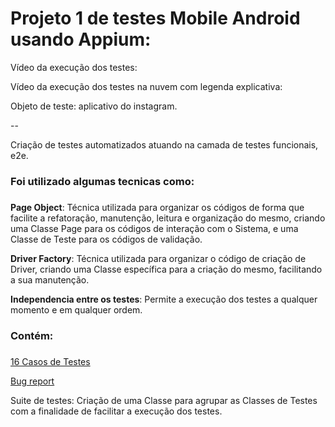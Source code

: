 # Projeto 1 de testes Mobile Android usando Appium:

Vídeo da execução dos testes: 

Vídeo da execução dos testes na nuvem com legenda explicativa: 

Objeto de teste: aplicativo do instagram.

--

Criação de testes automatizados atuando na camada de testes funcionais, e2e.


### Foi utilizado algumas tecnicas como: <h3>

 **Page Object**: Técnica utilizada para organizar os códigos de forma que facilite a refatoração, manutenção, leitura e organização do mesmo, criando uma Classe Page para os códigos de interação com o Sistema, e uma Classe de Teste para os códigos de validação.
 
 **Driver Factory**: Técnica utilizada para organizar o código de criação de Driver, criando uma Classe específica para a criação do mesmo, facilitando a sua manutenção.
 
 **Independencia entre os testes**: Permite a execução dos testes a qualquer momento e em qualquer ordem.

### Contém: <h3>

[16 Casos de Testes](https://github.com/nimairodrigues/Portfolio/blob/main/projetoappium/projeto1appium/Casos%20de%20Testes%20em%20texto%20Markdown.md)

[Bug report](https://github.com/nimairodrigues/Portfolio/blob/main/projetoappium/projeto1appium/Reporte%20de%20Bugs.md)

Suite de testes: Criação de uma Classe para agrupar as Classes de Testes com a finalidade de facilitar a execução dos testes.
